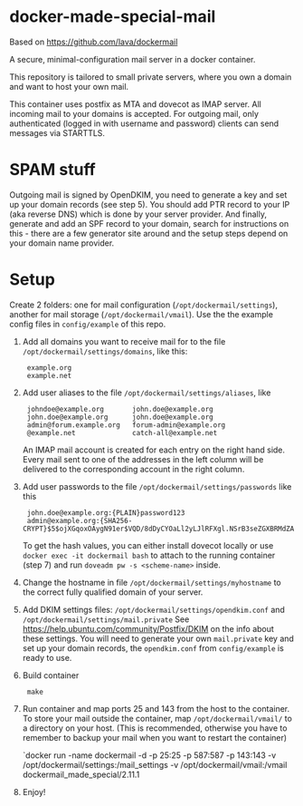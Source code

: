 docker-made-special-mail
==========

Based on https://github.com/lava/dockermail

A secure, minimal-configuration mail server in a docker container.

This repository is tailored to small private servers, where you own a domain and want to host your own mail.

This container uses postfix as MTA and dovecot as IMAP server.
All incoming mail to your domains is accepted.
For outgoing mail, only authenticated (logged in with username and password) clients can send messages via STARTTLS.

SPAM stuff
=====
Outgoing mail is signed by OpenDKIM, you need to generate a key and set up your domain records (see step 5).
You should add PTR record to your IP (aka reverse DNS) which is done by your server provider.
And finally, generate and add an SPF record to your domain, search for instructions on this - there are a few generator site around and the setup steps depend on your domain name provider.


Setup
=====
Create 2 folders: one for mail configuration (`/opt/dockermail/settings`), another for mail storage (`/opt/dockermail/vmail`).
Use the the example config files in `config/example` of this repo.

1. Add all domains you want to receive mail for to the file `/opt/dockermail/settings/domains`, like this:

		example.org
		example.net

2. Add user aliases to the file `/opt/dockermail/settings/aliases`, like

		johndoe@example.org       john.doe@example.org
		john.doe@example.org      john.doe@example.org
		admin@forum.example.org   forum-admin@example.org
		@example.net              catch-all@example.net

	An IMAP mail account is created for each entry on the right hand side.
	Every mail sent to one of the addresses in the left column will be delivered to the corresponding account in the right column.

3. Add user passwords to the file `/opt/dockermail/settings/passwords` like this

		john.doe@example.org:{PLAIN}password123
		admin@example.org:{SHA256-CRYPT}$5$ojXGqoxOAygN91er$VQD/8dDyCYOaLl2yLJlRFXgl.NSrB3seZGXBRMdZAr6

	To get the hash values, you can either install dovecot locally or use `docker exec -it dockermail bash` to attach to the running container (step 7) and run `doveadm pw -s <scheme-name>` inside.

4. Change the hostname in file `/opt/dockermail/settings/myhostname` to the correct fully qualified domain of your server.

5. Add DKIM settings files: `/opt/dockermail/settings/opendkim.conf` and `/opt/dockermail/settings/mail.private`
	 See https://help.ubuntu.com/community/Postfix/DKIM on the info about these settings.
	 You will need to generate your own `mail.private` key and set up your domain records, the `opendkim.conf` from `config/example`
	 is ready to use.

6. Build container

		make

7. Run container and map ports 25 and 143 from the host to the container.
	 To store your mail outside the container, map `/opt/dockermail/vmail/` to
	 a directory on your host. (This is recommended, otherwise
	 you have to remember to backup your mail when you want to restart the container)

	 `docker run -name dockermail -d -p 25:25 -p 587:587 -p 143:143 -v /opt/dockermail/settings:/mail_settings -v /opt/dockermail/vmail:/vmail dockermail_made_special/2.11.1

8. Enjoy!
